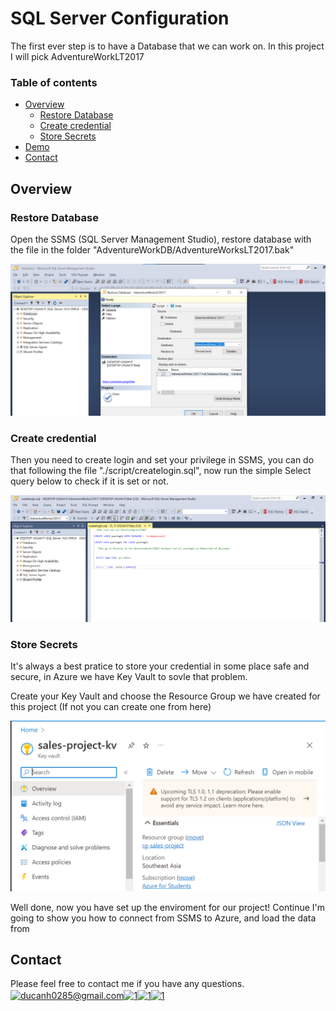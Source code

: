 # SQL Server Configuration
  The first ever step is to have a Database that we can work on. In this project I will pick AdventureWorkLT2017


### Table of contents

* [Overview](#overview)
  * [Restore Database](#restore-database)
  * [Create credential](#create-credential)
  * [Store Secrets](#store-secrets)
* [Demo](#demo)
* [Contact](#contact)

## Overview
### Restore Database
  Open the SSMS (SQL Server Management Studio), restore database with the file in the folder "AdventureWorkDB/AdventureWorksLT2017.bak"

![](./image/restore-database.png)

### Create credential
Then you need to create login and set your privilege in SSMS, you can do that following the file "./script/createlogin.sql", now run the simple Select query below to check if it is set or not.

![](./image/run-script.png)

### Store Secrets
It's always a best pratice to store your credential in some place safe and secure, in Azure we have Key Vault to sovle that problem.

Create your Key Vault and choose the Resource Group we have created for this project (If not you can create one from here)

![](./image/key-vault-init.png)

Well done, now you have set up the enviroment for our project! Continue I'm going to show you how to connect from SSMS to Azure, and load the data from 


## Contact
Please feel free to contact me if you have any questions.
<a href="https://ducanh0285@gmail.com" target="blank"><img align="center" src="https://img.icons8.com/color/48/000000/gmail--v2.png" alt="ducanh0285@gmail.com" height="30" width="40" /></a><a href="https://www.facebook.com/ducanh.pp" target="blank"><img align="center" src="https://raw.githubusercontent.com/rahuldkjain/github-profile-readme-generator/master/src/images/icons/Social/facebook.svg" alt="1" height="30" width="40" /></a><a href="https://twitter.com/Ducann02Nguyen" target="blank"><img align="center" src="https://raw.githubusercontent.com/rahuldkjain/github-profile-readme-generator/master/src/images/icons/Social/twitter.svg" alt="1" height="30" width="40" /></a><a href="https://www.linkedin.com/in/ducanhnt/" target="blank"><img align="center" src="https://raw.githubusercontent.com/rahuldkjain/github-profile-readme-generator/master/src/images/icons/Social/linked-in-alt.svg" alt="1" height="30" width="40" /></a>